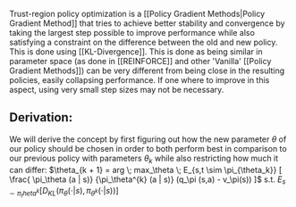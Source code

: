 Trust-region policy optimization is a [[Policy Gradient Methods|Policy Gradient Method]] that tries to achieve better stability and convergence by taking the largest step possible to improve performance while also satisfying a constraint on the difference between the old and new policy. This is done using [[KL-Divergence]]. 
This is done as being similar in parameter space (as done in [[REINFORCE]] and other 'Vanilla' [[Policy Gradient Methods]]) can be very different from being close in the resulting policies, easily collapsing performance. If one where to improve in this aspect, using very small step sizes may not be necessary.  

## Derivation:
We will derive the concept by first figuring out how the new parameter $\theta$ of our policy should be chosen in order to both perform best in comparison to our previous policy with parameters $\theta_k$ while also restricting how much it can differ:
$\theta_{k + 1} = arg \; max_\theta \; E_{s,t \sim \pi_{\theta_k}} [ \frac{ \pi_\theta (a | s)} {\pi_\theta^{k}  (a | s)}  (q_\pi (s,a) - v_\pi(s)) ]$ s.t. $E_{s \sim \pi_theta^k} [ D_{KL} (\pi_\theta(\cdot | s), \pi_{\theta^k}(\cdot | s) ) ]$



